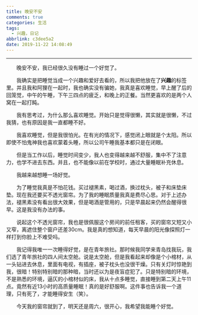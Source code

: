 ```yaml
---
title: 晚安不安
comments: true
categories: 生活
tags:
  - 兴趣，日记
abbrlink: c3dee5a2
date: 2019-11-22 14:08:49
---
```


---

&emsp;&emsp;晚安不安，我已经很久没有睡过一个好觉了。

&emsp;&emsp;我确实是把睡觉当成一个兴趣和爱好去看的，所以我把他放在了**兴趣**的标签里。并且我和阿狸在一起时，我也确实没有骗她，我真是喜欢睡觉，早上醒了后的回笼觉，中午的午睡，下午三四点的疲乏，和晚上的正餐。当然更喜欢的是两个人窝在一起打盹。

&emsp;&emsp;我有思考过，为什么那么喜欢睡觉。开始只是觉得很懒，其实就是很懒，不过我猜，也有原因是我一直都睡不好。

&emsp;&emsp;我喜欢睡觉，但是我很怕光。在有光的情况下，感觉闭上眼就是个太阳。所以即使不怕鬼神我也喜欢蒙着头睡，所以公司午睡我基本都只是在闭眼。

&emsp;&emsp;但是当工作以后，睡觉时间变少，我人也变得越来越不舒服，集中不了注意力，也学不进去东西。并且，也不能像以前在学校时，通过大量睡眠补充休息。

&emsp;&emsp;我越来越想睡一场好觉。

&emsp;&emsp;为了睡觉我真是不怕花钱。买过褪黑素，喝过酒，换过枕头，被子和床垫床垫。现在我还要买不透光窗帘。为了我的睡眠质量我真是费尽心思。对于上述办法，褪黑素没有看出很大效果，但是喝酒是管用的，只是早晨起来仍然会醒得很早。这是我没有办法的事。

&emsp;&emsp;说起这个不透光窗帘，我也是很佩服这个房间的前任租客，买的窗帘又短又小又窄，离遮住整个窗户还差30cm。我是真的想知道，每天早晨的阳光像探照灯一样打到你脸上不难受吗。

&emsp;&emsp;我记得我唯一一次睡得好觉，是在青年旅社。那时候我同学来青岛找我玩，我们选了青年旅社的四人间太空舱。说是太空舱，但是我看起来却像是个小棺材，从一头钻进去休息，里面有电视，有插座，被子枕头也没很干燥。只有关灯时惊艳到我，很暗！特别特别暗的那种暗，当时还以为是夜盲症犯了。只是特别暗的环境，不是熟悉的环境，逼仄的小棺材似的床，我从十点多睡觉，直接睡到第二天上午11点。竟然有近13小时的高质量睡眠！真的是好舒服啊。这件事也告诉我一个道理，只有死了，才能睡得安生（笑）。

&emsp;&emsp;今天我的窗帘就到了，明天还是周六，很开心，我希望我能睡个好觉。